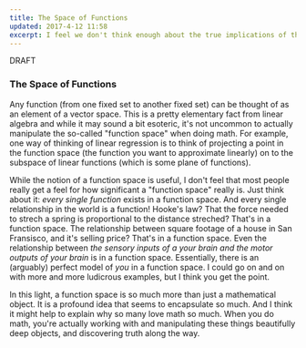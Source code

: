 ```yaml
---
title: The Space of Functions
updated: 2017-4-12 11:58
excerpt: I feel we don't think enough about the true implications of the math that we do
---
```


DRAFT

### The Space of Functions

Any function (from one fixed set to another fixed set) can be thought of as an element of a vector space. This is a pretty elementary fact from linear algebra and while it may sound a bit esoteric, it's not uncommon to actually manipulate the so-called "function space" when doing math. For example, one way of thinking of linear regression is to think of projecting a point in the function space (the function you want to approximate linearly) on to the subspace of linear functions (which is some plane of functions).

While the notion of a function space is useful, I don't feel that most people really get a feel for how significant a "function space" really is. Just think about it: _every single function_ exists in a function space. And every single relationship in the world is a function! Hooke's law? That the force needed to strech a spring is proportional to the distance streched? That's in a function space. The relationship between square footage of a house in San Fransisco, and it's selling price? That's in a function space. Even the relationship between _the sensory inputs of a your brain and the motor outputs of your brain_ is in a function space. Essentially, there is an (arguably) perfect model of _you_ in a function space. I could go on and on with more and more ludicrous examples, but I think you get the point.

In this light, a function space is so much more than just a mathematical object. It is a profound idea that seems to encapsulate so much. And I think it might help to explain why so many love math so much. When you do math, you're actually working with and manipulating these things beautifully deep objects, and discovering truth along the way.
